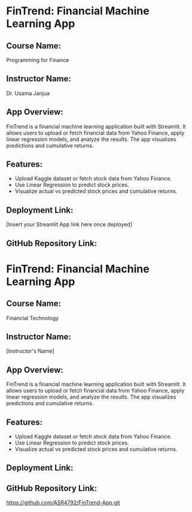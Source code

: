 # FinTrend: Financial Machine Learning App

## Course Name:
Programming for Finance

## Instructor Name:
Dr. Usama Janjua

## App Overview:
FinTrend is a financial machine learning application built with Streamlit. It allows users to upload or fetch financial data from Yahoo Finance, apply linear regression models, and analyze the results. The app visualizes predictions and cumulative returns.

## Features:
- Upload Kaggle dataset or fetch stock data from Yahoo Finance.
- Use Linear Regression to predict stock prices.
- Visualize actual vs predicted stock prices and cumulative returns.

## Deployment Link:
[Insert your Streamlit App link here once deployed]

## GitHub Repository Link:
# FinTrend: Financial Machine Learning App

## Course Name:
Financial Technology

## Instructor Name:
[Instructor's Name]

## App Overview:
FinTrend is a financial machine learning application built with Streamlit. It allows users to upload or fetch financial data from Yahoo Finance, apply linear regression models, and analyze the results. The app visualizes predictions and cumulative returns.

## Features:
- Upload Kaggle dataset or fetch stock data from Yahoo Finance.
- Use Linear Regression to predict stock prices.
- Visualize actual vs predicted stock prices and cumulative returns.

## Deployment Link:


## GitHub Repository Link:
https://github.com/ASR4792/FinTrend-App.git
